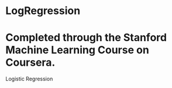 # LogRegression
# Completed through the Stanford Machine Learning Course on Coursera.
Logistic Regression

